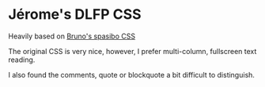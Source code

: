 # Jérome's DLFP CSS

Heavily based on 
[Bruno's spasibo CSS](http://linuxfr.org/users/pacifiko/journaux/une-nouvelle-feuille-de-style-orient%C3%A9e-lecture)

The original CSS is very nice, however, I prefer multi-column, fullscreen text
reading.

I also found the comments, quote or blockquote a bit difficult to distinguish.
